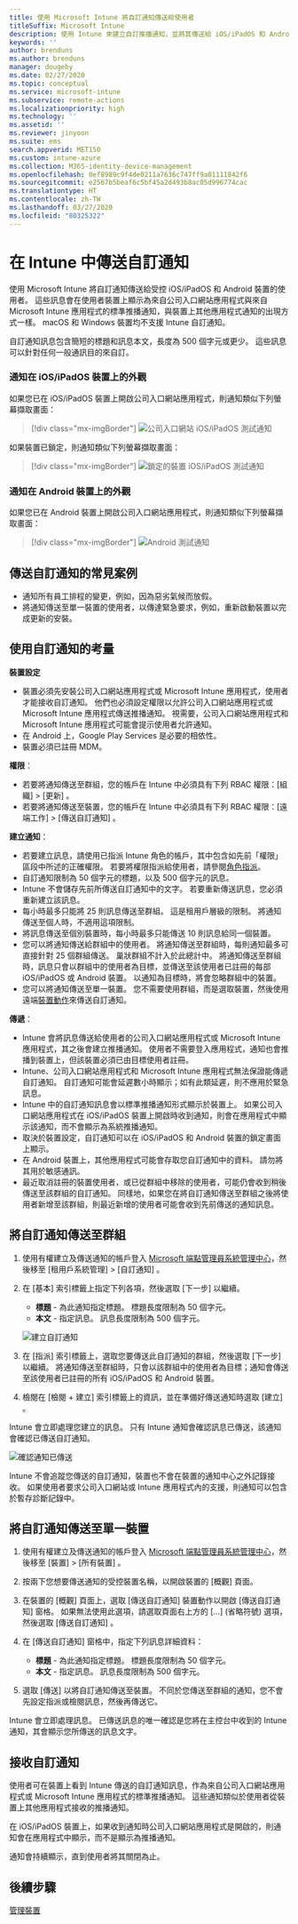 ```yaml
---
title: 使用 Microsoft Intune 將自訂通知傳送給使用者
titleSuffix: Microsoft Intune
description: 使用 Intune 來建立自訂推播通知，並將其傳送給 iOS/iPadOS 和 Android 裝置的使用者
keywords: ''
author: brenduns
ms.author: brenduns
manager: dougeby
ms.date: 02/27/2020
ms.topic: conceptual
ms.service: microsoft-intune
ms.subservice: remote-actions
ms.localizationpriority: high
ms.technology: ''
ms.assetid: ''
ms.reviewer: jinyoon
ms.suite: ems
search.appverid: MET150
ms.custom: intune-azure
ms.collection: M365-identity-device-management
ms.openlocfilehash: 0ef8989c9f4de0211a7636c747ff9a01111842f6
ms.sourcegitcommit: e2567b5beaf6c5bf45a2d493b8ac05d996774cac
ms.translationtype: HT
ms.contentlocale: zh-TW
ms.lasthandoff: 03/27/2020
ms.locfileid: "80325322"
---
```

# <a name="send-custom-notifications-in-intune"></a>在 Intune 中傳送自訂通知

使用 Microsoft Intune 將自訂通知傳送給受控 iOS/iPadOS 和 Android 裝置的使用者。 這些訊息會在使用者裝置上顯示為來自公司入口網站應用程式與來自 Microsoft Intune 應用程式的標準推播通知，與裝置上其他應用程式通知的出現方式一樣。 macOS 和 Windows 裝置均不支援 Intune 自訂通知。

自訂通知訊息包含簡短的標題和訊息本文，長度為 500 個字元或更少。 這些訊息可以針對任何一般通訊目的來自訂。

### <a name="what-the-notification-looks-like-on-an-iosipados-device"></a>通知在 iOS/iPadOS 裝置上的外觀

如果您已在 iOS/iPadOS 裝置上開啟公司入口網站應用程式，則通知類似下列螢幕擷取畫面：

> [!div class="mx-imgBorder"]
> ![公司入口網站 iOS/iPadOS 測試通知](./media/custom-notifications/105046-1.png)

如果裝置已鎖定，則通知類似下列螢幕擷取畫面：

> [!div class="mx-imgBorder"]
> ![鎖定的裝置 iOS/iPadOS 測試通知](./media/custom-notifications/105046-2.png)

### <a name="what-the-notification-looks-like-on-an-android-device"></a>通知在 Android 裝置上的外觀

如果您已在 Android 裝置上開啟公司入口網站應用程式，則通知類似下列螢幕擷取畫面：

> [!div class="mx-imgBorder"]
> ![Android 測試通知](./media/custom-notifications/105046-3.png)

## <a name="common-scenarios-for-sending-custom-notifications"></a>傳送自訂通知的常見案例  

- 通知所有員工排程的變更，例如，因為惡劣氣候而放假。
- 將通知傳送至單一裝置的使用者，以傳達緊急要求，例如，重新啟動裝置以完成更新的安裝。

## <a name="considerations-for-using-custom-notifications"></a>使用自訂通知的考量

**裝置設定**

- 裝置必須先安裝公司入口網站應用程式或 Microsoft Intune 應用程式，使用者才能接收自訂通知。 他們也必須設定權限以允許公司入口網站應用程式或 Microsoft Intune 應用程式傳送推播通知。 視需要，公司入口網站應用程式和 Microsoft Intune 應用程式可能會提示使用者允許通知。
- 在 Android 上，Google Play Services 是必要的相依性。
- 裝置必須已註冊 MDM。

**權限**：

- 若要將通知傳送至群組，您的帳戶在 Intune 中必須具有下列 RBAC 權限：[組織]   > [更新]  。
- 若要將通知傳送至裝置，您的帳戶在 Intune 中必須具有下列 RBAC 權限：[遠端工作]   > [傳送自訂通知]  。

**建立通知**：
 
- 若要建立訊息，請使用已指派 Intune 角色的帳戶，其中包含如先前「權限」  區段中所述的正確權限。 若要將權限指派給使用者，請參閱[角色指派](../fundamentals/role-based-access-control.md#role-assignments)。
- 自訂通知限制為 50 個字元的標題，以及 500 個字元的訊息。  
- Intune 不會儲存先前所傳送自訂通知中的文字。 若要重新傳送訊息，您必須重新建立該訊息。  
- 每小時最多只能將 25 則訊息傳送至群組。 這是租用戶層級的限制。 將通知傳送至個人時，不適用這項限制。
- 將訊息傳送至個別裝置時，每小時最多只能傳送 10 則訊息給同一個裝置。
- 您可以將通知傳送給群組中的使用者。 將通知傳送至群組時，每則通知最多可直接針對 25 個群組傳送。 巢狀群組不計入於此總計中。 將通知傳送至群組時，訊息只會以群組中的使用者為目標，並傳送至該使用者已註冊的每部 iOS/iPadOS 或 Android 裝置。 以通知為目標時，將會忽略群組中的裝置。
- 您可以將通知傳送至單一裝置。 您不需要使用群組，而是選取裝置，然後使用遠端[裝置動作](device-management.md#available-device-actions)來傳送自訂通知。

**傳遞**：

- Intune 會將訊息傳送給使用者的公司入口網站應用程式或 Microsoft Intune 應用程式，其之後會建立推播通知。 使用者不需要登入應用程式，通知也會推播到裝置上，但該裝置必須已由目標使用者註冊。
- Intune、公司入口網站應用程式和 Microsoft Intune 應用程式無法保證能傳遞自訂通知。 自訂通知可能會延遲數小時顯示；如有此類延遲，則不應用於緊急訊息。
- Intune 中的自訂通知訊息會以標準推播通知形式顯示於裝置上。 如果公司入口網站應用程式在 iOS/iPadOS 裝置上開啟時收到通知，則會在應用程式中顯示該通知，而不會顯示為系統推播通知。  
- 取決於裝置設定，自訂通知可以在 iOS/iPadOS 和 Android 裝置的鎖定畫面上顯示。  
- 在 Android 裝置上，其他應用程式可能會存取您自訂通知中的資料。 請勿將其用於敏感通訊。  
- 最近取消註冊的裝置使用者，或已從群組中移除的使用者，可能仍會收到稍後傳送至該群組的自訂通知。  同樣地，如果您在將自訂通知傳送至群組之後將使用者新增至該群組，則最近新增的使用者可能會收到先前傳送的通知訊息。  

## <a name="send-a-custom-notification-to-groups"></a>將自訂通知傳送至群組

1. 使用有權建立及傳送通知的帳戶登入 [Microsoft 端點管理員系統管理中心](https://go.microsoft.com/fwlink/?linkid=2109431)，然後移至 [租用戶系統管理]   > [自訂通知]  。  

2. 在 [基本] 索引標籤上指定下列各項，然後選取 [下一步]  以繼續。  
   - **標題** - 為此通知指定標題。 標題長度限制為 50 個字元。  
   - **本文** - 指定訊息。 訊息長度限制為 500 個字元。

   ![建立自訂通知](./media/custom-notifications/custom-notifications.png)  

3. 在 [指派]  索引標籤上，選取您要傳送此自訂通知的群組，然後選取 [下一步] 以繼續。 將通知傳送至群組時，只會以該群組中的使用者為目標；通知會傳送至該使用者已註冊的所有 iOS/iPadOS 和 Android 裝置。

4. 檢閱在 [檢閱 + 建立]  索引標籤上的資訊，並在準備好傳送通知時選取 [建立]  。  

Intune 會立即處理您建立的訊息。 只有 Intune 通知會確認訊息已傳送，該通知會確認已傳送自訂通知。  

![確認通知已傳送](./media/custom-notifications/notification-sent.png)  

Intune 不會追蹤您傳送的自訂通知，裝置也不會在裝置的通知中心之外記錄接收。 如果使用者要求公司入口網站或 Intune 應用程式內的支援，則通知可以包含於暫存診斷記錄中。

## <a name="send-a-custom-notification-to-a-single-device"></a>將自訂通知傳送至單一裝置

1. 使用有權建立及傳送通知的帳戶登入 [Microsoft 端點管理員系統管理中心](https://go.microsoft.com/fwlink/?linkid=2109431)，然後移至 [裝置]   > [所有裝置]  。

2. 按兩下您想要傳送通知的受控裝置名稱，以開啟裝置的 [概觀]  頁面。

3. 在裝置的 [概觀]  頁面上，選取 [傳送自訂通知]  裝置動作以開啟 [傳送自訂通知]  窗格。 如果無法使用此選項，請選取頁面右上方的 [...]  (省略符號) 選項，然後選取 [傳送自訂通知]  。

4. 在 [傳送自訂通知]  窗格中，指定下列訊息詳細資料：  

   - **標題** - 為此通知指定標題。 標題長度限制為 50 個字元。  
   - **本文** - 指定訊息。 訊息長度限制為 500 個字元。  

5. 選取 [傳送]  以將自訂通知傳送至裝置。 不同於您傳送至群組的通知，您不會先設定指派或檢閱訊息，然後再傳送它。  

Intune 會立即處理訊息。 已傳送訊息的唯一確認是您將在主控台中收到的 Intune 通知，其會顯示您所傳送的訊息文字。  

## <a name="receive-a-custom-notification"></a>接收自訂通知

使用者可在裝置上看到 Intune 傳送的自訂通知訊息，作為來自公司入口網站應用程式或 Microsoft Intune 應用程式的標準推播通知。 這些通知類似於使用者從裝置上其他應用程式接收的推播通知。  

在 iOS/iPadOS 裝置上，如果收到通知時公司入口網站應用程式是開啟的，則通知會在應用程式中顯示，而不是顯示為推播通知。  

通知會持續顯示，直到使用者將其關閉為止。  

## <a name="next-steps"></a>後續步驟

[管理裝置](device-management.md)
